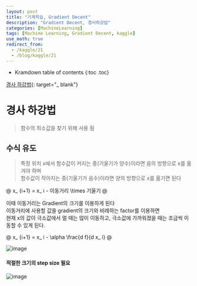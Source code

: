 ```yaml
---
layout: post
title: "기계학습, Gradient Decent"
description: "Gradient Decent, 경사하강법"
categories: [MachineLearning]
tags: [Machine Learning, Gradient Decent, kaggle]
use_math: true
redirect_from:
  - /kaggle/21
  - /blog/kaggle/21
---
```


* Kramdown table of contents
{:toc .toc}      


[경사 하강법](https://angeloyeo.github.io/2020/08/16/gradient_descent.html){: target="_ blank"}


# 경사 하강법

> 함수의 최소값을 찾기 위해 사용 됨       
    

## 수식 유도

> 특정 위치 x에서 함수값이 커지는 중(기울기가 양수)이라면 음의 방향으로 x를 옮겨야 하며      
> 함수값이 작아지는 중(기울기가 음수)이라면 양의 방향으로 x를 옮기면 된다

@
x_ {i+1} = x_ i - 이동거리 \times  기울기
@

이때 이동거리는 Gradient의 크기를 이용하게 된다              
이동거리에 사용할 값을 gradient의 크기와 비례하는 factor를 이용하면            
현재 x의 값이 극소값에서 멀 때는 많이 이동하고, 극소값에 가까워졌을 때는 조금씩 이동할 수 있게 된다.           


@
x_ {i+1} = x_ i - \alpha \frac{d f}{d x_ i}
@

![image](https://cdn.hackernoon.com/hn-images/1*ZmzSnV6xluGa42wtU7KYVA.gif)


#### 적절한 크기의 step size 필요

![image](https://user-images.githubusercontent.com/32366711/128164649-d136b81f-f408-4fa6-b1b2-567668fa79c7.png)
